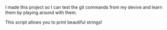 I made this project so I can test the git commands from my devive and learn them by playing around with them.

This script allows you to print beautiful strings!